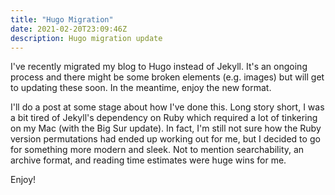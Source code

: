 ```yaml
---
title: "Hugo Migration"
date: 2021-02-20T23:09:46Z
description: Hugo migration update
---
```


I've recently migrated my blog to Hugo instead of Jekyll. It's an ongoing process and there might
be some broken  elements (e.g. images) but will get to updating these soon. In the meantime,
enjoy the new format.

I'll do a post at some stage about how I've done this. Long story short, I was a bit tired of
Jekyll's dependency on Ruby which required a lot of tinkering on my Mac (with the Big Sur update).
In fact, I'm still not sure how the Ruby version permutations had ended up working out for me,
but I decided to go for something more modern and sleek. Not to mention searchability, an archive
format, and reading time estimates were huge wins for me.

Enjoy!